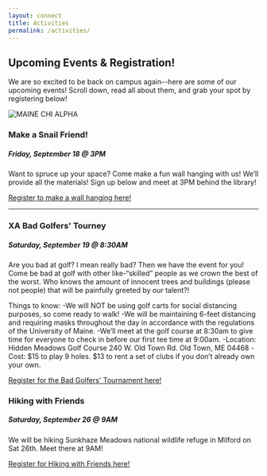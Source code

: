 ```yaml
---
layout: connect
title: Activities
permalink: /activities/
---
```


## Upcoming Events & Registration!

We are so excited to be back on campus again--here are some of our upcoming events! Scroll down, read all about them, and grab your spot by registering below!

<img src="{{ site.url }}/images/and-more.jpg" class="img-fluid" alt="MAINE CHI ALPHA">

### Make a Snail Friend!

##### Friday, September 18 @ 3PM

Want to spruce up your space? Come make a fun wall hanging with us! We’ll provide all the materials! Sign up below and meet at 3PM behind the library!

[Register to make a wall hanging here!](https://forms.gle/yxo7t5bNE6rUxL6g7)

***

### XA Bad Golfers' Tourney

##### Saturday, September 19 @ 8:30AM

Are you bad at golf? I mean really bad? Then we have the event for you! Come be bad at golf with other like-“skilled” people as we crown the best of the worst. Who knows the amount of innocent trees and buildings (please not people) that will be painfully greeted by our talent?! 

Things to know:
-We will NOT be using golf carts for social distancing purposes, so come ready to walk!
-We will be maintaining 6-feet distancing  and requiring masks throughout the day in accordance with the regulations of the University of Maine. 
-We’ll meet at the golf course at 8:30am to give time for everyone to check in before our first tee time at 9:00am.
-Location: 
Hidden Meadows Golf Course
240 W. Old Town Rd. 
Old Town, ME 04468
-Cost: $15 to play 9 holes. $13 to rent a set of clubs if you don’t already own your own. 

[Register for the Bad Golfers' Tournament here!](https://forms.gle/UMuvGGvnBd69uygS8)


### Hiking with Friends

##### Saturday, September 26 @ 9AM

We will be hiking Sunkhaze Meadows national wildlife refuge in Milford on Sat 26th. Meet there at 9AM!

[Register for Hiking with Friends here!](https://forms.gle/tGbv41tgNSFKhY8z5)
